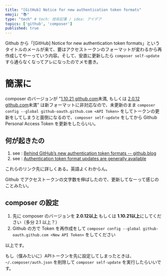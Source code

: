 ```yaml
---
title: "[GitHub] Notice for new authentication token formats"
emoji: "📚"
type: "tech" # tech: 技術記事 / idea: アイデア
topics: ['github', 'composer']
published: true
---
```


Github から「[GitHub] Notice for new authentication token formats」というタイトルのメールが来て、要はアクセストークンのフォーマットが変わるから再作成してやーっていう内容。そして、安直に更新したら `composer self-update` すら通らなくなってアレになったのでメモ書き。


# 簡潔に

composer のバージョンが "[1.10.21 github.com](https://github.com/composer/composer/releases/tag/1.10.21)未満, もしくは [2.0.12 github.com](https://github.com/composer/composer/releases/tag/2.0.12)未満" は新フォーマットに非対応なので、未更新のまま `composer config --global github-oauth.github.com <API Token>` をしてトークンの更新をしてしまうと面倒になるので、`composer self-update` をしてから Github Personal Access Token を更新をしたらいい。

## 何が起きたの

1. see : [Behind GitHub’s new authentication token formats -- github.blog](https://github.blog/2021-04-05-behind-githubs-new-authentication-token-formats/) 
2. see : [Authentication token format updates are generally available](https://github.blog/changelog/2021-03-31-authentication-token-format-updates-are-generally-available/)

これらのリンク先に詳しくある。英語よくわからん。

Github でアクセストークンの文字数を伸ばしたので、更新してなーって感じのことみたい。

## composer の設定

1. 先に composer のバージョンを **2.0.12以上** もしくは **1.10.21以上**にしてください（多分 2.1 以上？）
2. Github の方で Token を再作成をして `composer config --global github-oauth.github.com <New API Token>` をしてください

以上です。

もし（僕みたいに）APIトークンを先に設定してしまったときは、 `~/.composer/auth.json` を削除して `composer self-update` を実行したらいいです。
